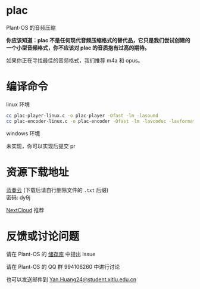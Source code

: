 # plac

Plant-OS 的音频压缩

**你应该知道：plac 不是任何现代音频压缩格式的替代品，它只是我们尝试创建的一个小型音频格式，你不应该对 plac 的音质抱有过高的期待。**

如果你正在寻找最佳的音频格式，我们推荐 m4a 和 opus。

# 编译命令

linux 环境

```sh
cc plac-player-linux.c -o plac-player -Ofast -lm -lasound
cc plac-encoder-linux.c -o plac-encoder -Ofast -lm -lavcodec -lavformat -lavutil -lswresample
```

windows 环境

未实现，你可以实现后提交 pr

# 资源下载地址

[蓝奏云](https://wwyp.lanzoul.com/b002u8dyyd) (下载后请自行删除文件的 `.txt` 后缀)<br>
密码: dy9j

[NextCloud](https://copi144.eu.org:2000/index.php/s/doZgrjGMsqZDBdN) 推荐

# 反馈或讨论问题

请在 Plant-OS 的 [储存库](https://github.com/plos-clan/Plant-OS) 中提出 Issue

请在 Plant-OS 的 QQ 群 994106260 中进行讨论

也可以发送邮件到 Yan.Huang24@student.xjtlu.edu.cn
